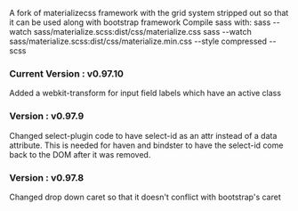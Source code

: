 A fork of materializecss framework with the grid system stripped out so that 
it can be used along with bootstrap framework
Compile sass with:
sass --watch sass/materialize.scss:dist/css/materialize.css
sass --watch sass/materialize.scss:dist/css/materialize.min.css --style compressed --scss

### Current Version : v0.97.10
Added a webkit-transform for input field labels which have an active class

### Version : v0.97.9
Changed select-plugin code to have select-id as an attr instead of a data attribute. This is needed for 
haven and bindster to have the select-id come back to the DOM after it was removed. 

### Version : v0.97.8
Changed drop down caret so that it doesn't conflict with bootstrap's caret
